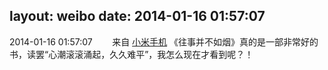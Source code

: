 layout: weibo
date: 2014-01-16 01:57:07
---
<meta name="referrer" content="no-referrer" />

2014-01-16 01:57:07  &nbsp;&nbsp;&nbsp;&nbsp;&nbsp;&nbsp; 来自 <a href="http://app.weibo.com/t/feed/22zMnn" rel="nofollow">小米手机</a>
《往事并不如烟》真的是一部非常好的书，读罢“心潮滚滚涌起，久久难平”，我怎么现在才看到呢？！ ​​​
